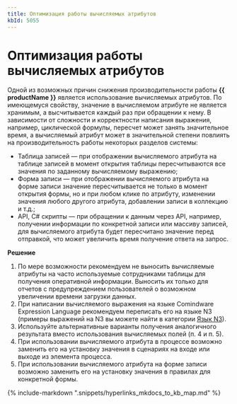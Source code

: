 ```yaml
---
title: Оптимизация работы вычисляемых атрибутов
kbId: 5055
---
```


# Оптимизация работы вычисляемых атрибутов

Одной из возможных причин снижения производительности работы **{{ productName }}** является использование вычисляемых атрибутов. По имеющемуся свойству, значение в вычисляемом атрибуте не является хранимым, а высчитывается каждый раз при обращении к нему. В зависимости от сложности и корректности написания выражения, например, циклической формулы, пересчет может занять значительное время, а вычисляемый атрибут может в значительной степени повлиять на производительность работы некоторых разделов системы:

- Таблица записей — при отображении вычисляемого атрибута на таблице записей в момент открытия таблицы пересчитываются все значения по заданному вычисляемому выражению;
- Форма записи — при отображении вычисляемого атрибута на форме записи значение пересчитывается не только в момент открытия формы, но и при любом клике по атрибуту, изменении значения любого другого атрибута, добавлении записи в коллекцию и т.д.;
- API, C# скрипты — при обращении к данным через API, например, получении информации по конкретной записи или массиву записей, для вычисляемого атрибута будет пересчитано значение перед отправкой, что может увеличить время получение ответа на запрос.

**Решение**

1. По мере возможности рекомендуем не выносить вычисляемые атрибуты на часто используемые сотрудниками таблицы для получения оперативной информации. Выносить их только для отчетов с предупреждением пользователей о возможном увеличении времени загрузки данных.
2. При написании вычисляемого выражения на языке Comindware Expression Language рекомендуем переписать его на языке N3 (примеры выражений на N3 вы можете найти в категории [Язык N3](https://kb.comindware.ru/category/408/)).
3. Используйте альтернативные варианты получения аналогичного результата вместо использования вычисляемых полей (п. 4 и п. 5).
4. При использовании вычисляемого атрибута в процессе возможно заменить его на установку значения в сценариях на входе или выходе из элемента процесса.
5. При использовании вычисляемого атрибута на форме записи возможно заменить его на установку значения в правилах для конкретной формы.

{% include-markdown ".snippets/hyperlinks_mkdocs_to_kb_map.md" %}
